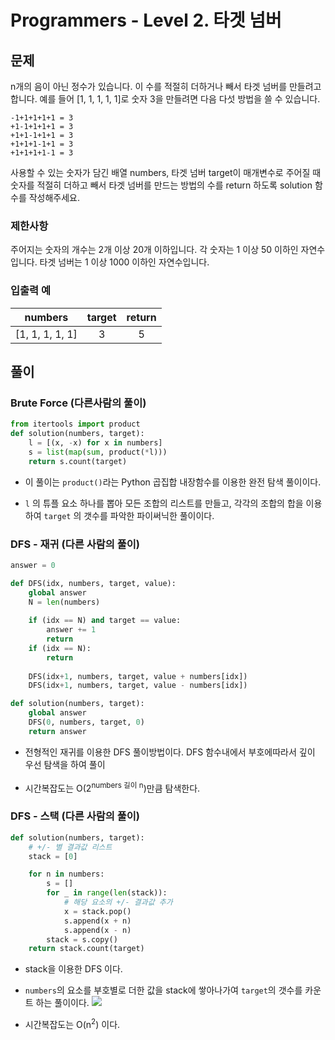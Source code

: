 # Programmers - Level 2. 타겟 넘버

## 문제
n개의 음이 아닌 정수가 있습니다. 이 수를 적절히 더하거나 빼서 타겟 넘버를 만들려고 합니다. 예를 들어 [1, 1, 1, 1, 1]로 숫자 3을 만들려면 다음 다섯 방법을 쓸 수 있습니다.

```
-1+1+1+1+1 = 3
+1-1+1+1+1 = 3
+1+1-1+1+1 = 3
+1+1+1-1+1 = 3
+1+1+1+1-1 = 3
```


사용할 수 있는 숫자가 담긴 배열 numbers, 타겟 넘버 target이 매개변수로 주어질 때 숫자를 적절히 더하고 빼서 타겟 넘버를 만드는 방법의 수를 return 하도록 solution 함수를 작성해주세요.

### 제한사항
주어지는 숫자의 개수는 2개 이상 20개 이하입니다.
각 숫자는 1 이상 50 이하인 자연수입니다.
타겟 넘버는 1 이상 1000 이하인 자연수입니다.

### 입출력 예

|numbers|target|return|
|:---:|:---:|:---:|
|[1, 1, 1, 1, 1]|3|5|

## 풀이

### Brute Force (다른사람의 풀이)

```python
from itertools import product
def solution(numbers, target):
    l = [(x, -x) for x in numbers]
    s = list(map(sum, product(*l)))
    return s.count(target)
```

- 이 풀이는 `product()`라는 Python 곱집합 내장함수를 이용한 완전 탐색 풀이이다.

- `l` 의 튜플 요소 하나를 뽑아 모든 조합의 리스트를 만들고, 각각의 조합의 합을 이용하여 `target` 의 갯수를 파악한 파이써닉한 풀이이다.

### DFS - 재귀 (다른 사람의 풀이)

```python
answer = 0

def DFS(idx, numbers, target, value):
    global answer
    N = len(numbers)
    
    if (idx == N) and target == value:
        answer += 1
        return
    if (idx == N):
        return
    
    DFS(idx+1, numbers, target, value + numbers[idx])
    DFS(idx+1, numbers, target, value - numbers[idx])

def solution(numbers, target):
    global answer
    DFS(0, numbers, target, 0)
    return answer
```

- 전형적인 재귀를 이용한 DFS 풀이방법이다. DFS 함수내에서 부호에따라서 깊이 우선 탐색을 하여 풀이

- 시간복잡도는 O(2<sup>numbers 길이 n</sup>)만큼 탐색한다.

### DFS - 스택 (다른 사람의 풀이)

```python
def solution(numbers, target):
    # +/- 별 결과값 리스트
    stack = [0]

    for n in numbers:
        s = []
        for _ in range(len(stack)):
            # 해당 요소의 +/- 결과값 추가
            x = stack.pop()
            s.append(x + n)
            s.append(x - n)
        stack = s.copy()
    return stack.count(target)
```

- stack을 이용한 DFS 이다.

- `numbers`의 요소를 부호별로 더한 값을 stack에 쌓아나가여 `target`의 갯수를 카운트 하는 풀이이다.
    ![](https://user-images.githubusercontent.com/58774316/120588103-911ede80-c471-11eb-88bc-7cda40f07b47.PNG)

- 시간복잡도는 O(n<sup>2</sup>) 이다.
